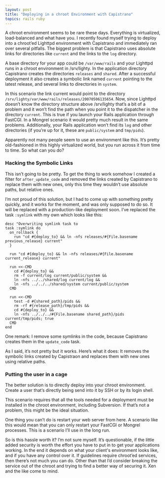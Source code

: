 ```yaml
---
layout: post
title: "Deploying in a chroot Environment with Capistrano"
topics: rails ruby
---
```

A chroot environment seems to be rare these days. Everything is virtualized, load-balanced and what have you. I recently found myself trying to deploy into a chroot&rsquo;ed Lighttpd environment with Capistrano and immediately ran over several pitfalls. The biggest problem is that Capistrano uses absolute links for directories like `current` and the links to the `log` directory.

A base directory for your app could be `/var/www/rails` and your Lighttpd runs in a chroot environment in /srv/lighty. In the application directory Capistrano creates the directories `releases` and `shared`. After a successful deployment it also creates a symbolic link named `current` pointing to the latest release, and several links to directories in `system`.

In this scenario the link current would point to the directory
`/srv/lighty/var/www/rails/releases/20070506135654`. Now, since Lighttpd doesn&rsquo;t know the directory structure above /srv/lighty that&rsquo;s a bit of a problem and it won&rsquo;t find the path when you point it to the dispatcher in the directory `current`. This is true if you launch your Rails application through FastCGI. In a Mongrel scenario it would pretty much result in the same problems. Additionally, your Rails application won&rsquo;t find its `log` and other directories (if you&rsquo;re up for it, these are `public/system` and `tmp/pids`).

Apparently not many people seem to use an environment like this. It&rsquo;s pretty old-fashioned in this highly virtualized world, but you run across it from time to time. So what can you do?

### Hacking the Symbolic Links

This isn&rsquo;t going to be pretty. To get the thing to work somehow I created a filter for `after_update_code` and removed the links created by Capistrano to replace them with new ones, only this time they wouldn&rsquo;t use absolute paths, but relative ones.

I&rsquo;m not proud of this solution, but I had to come up with something pretty quickly, and it works for the moment, and was only supposed to do so. It will be replaced with a production-like deployment soon. I&rsquo;ve replaced the task `:symlink` with my own which looks like this:

    desc "Overwriting symlink task to 
    task :symlink do
      on_rollback {
        run "cd #{deploy_to} && ln -nfs releases/#{File.basename previous_release} current"
      }

      run "cd #{deploy_to} && ln -nfs releases/#{File.basename current_release} current"

      run <<-CMD
        cd #{deploy_to} &&
        rm -f current/log current/public/system &&
        ln -nfs ../../shared/log current/log &&
        ln -nfs ../../../shared/system current/public/system
      CMD
  
      run <<-CMD
        test -d #{shared_path}/pids && 
        rm -rf #{release_path}/tmp/pids && 
        cd #{deploy_to} &&
        ln -nfs ../../../#{File.basename shared_path}/pids current/tmp/pids; true
      CMD
    end

One remark: I remove some symlinks in the code, because Capistrano creates them in the `update_code` task.

As I said, it&rsquo;s not pretty but it works. Here&rsquo;s what it does: It removes the symbolic links created by Capistraon and replaces them with new ones using relative paths.

### Putting the user in a cage

The better solution is to directly deploy into your chroot environment. Create a user that&rsquo;s directly being send into it by SSH or by its login shell.

This scenario requires that all the tools needed for a deployment must be installed in the chroot environment, including Subversion. If that&rsquo;s not a problem, this might be the ideal situation.

One thing you can&rsquo;t do is restart your web server from here. A scenario like this would mean that you can only restart your FastCGI or Mongrel processes. This is a scenario I&rsquo;ll use in the long run.

So is this hassle worth it? I&rsquo;m not sure myself. It&rsquo;s questionable, if the little added security is worth the effort you have to put in to get your applications working. In the end it depends on what your client's environment looks like, and if you have any control over it. If guidelines require chroot&rsquo;ed services, then there&rsquo;s not much you can do. Other than that I&rsquo;d consider breaking the service out of the chroot and trying to find a better way of securing it. Xen and the like come to mind.